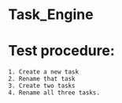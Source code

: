 # Task_Engine
# Test procedure:
    1. Create a new task
    2. Rename that task
    3. Create two tasks
    4. Rename all three tasks.
